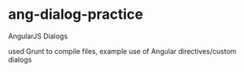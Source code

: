 # ang-dialog-practice
AngularJS Dialogs

used Grunt to compile files, example use of Angular directives/custom dialogs
